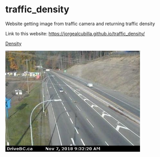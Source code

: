 # traffic_density
Website getting image from traffic camera and returning traffic density

Link to this website: https://jorgealcubilla.github.io/traffic_density/


<object data="web_data/density.txt" type="text/plain"
width="900px" style="height: 45px">
<a href="web_data/density.txt">Density</a>
</object>

<img src="web_data/img.jpg" alt="traffic_cam">
